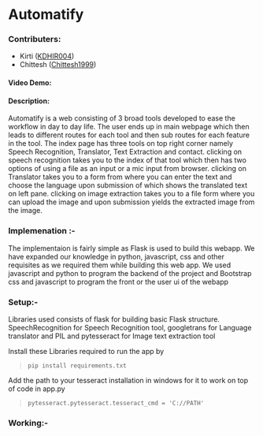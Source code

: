 # Automatify

### Contributers:
- Kirti ([KDHIR004](https://github.com/KDHIR004))
- Chittesh ([Chittesh1999](https://github.com/Chittesh1999))

#### Video Demo:  <URL HERE>

#### Description:
Automatify is a web consisting of 3 broad tools developed to ease the workflow in day to day life. The user ends up in main webpage which then leads to different routes for each tool and then sub routes for each feature in the tool. The index page has three tools on top right corner namely Speech Recognition, Translator, Text Extraction and contact. clicking on speech recognition takes you to the index of that tool which then has two options of using a file as an input or a mic input from browser. clicking on Translator takes you to a form from where you can enter the text and choose the language upon submission of which shows the translated text on left pane. clicking on image extraction takes you to a file form where you can upload the image and upon submission yields the extracted image from the image.  

### Implemenation :-
The implementaion is fairly simple as Flask is used to build this webapp. We have expanded our knowledge in python, javascript, css and other requisites as we required them while building this web app. We used javascript and python to program the backend of the project and Bootstrap css and javascript to program the front or the user ui of the webapp

### Setup:-
Libraries used consists of flask for building basic Flask structure.
SpeechRecognition for Speech Recognition tool, googletrans for Language translator and PIL and pytesseract for Image text extraction tool

Install these Libraries required to run the app by
  > `pip install requirements.txt`

Add the path to your tesseract installation in windows for it to work on top of code in app.py
  > `pytesseract.pytesseract.tesseract_cmd = 'C://PATH'`


### Working:-

